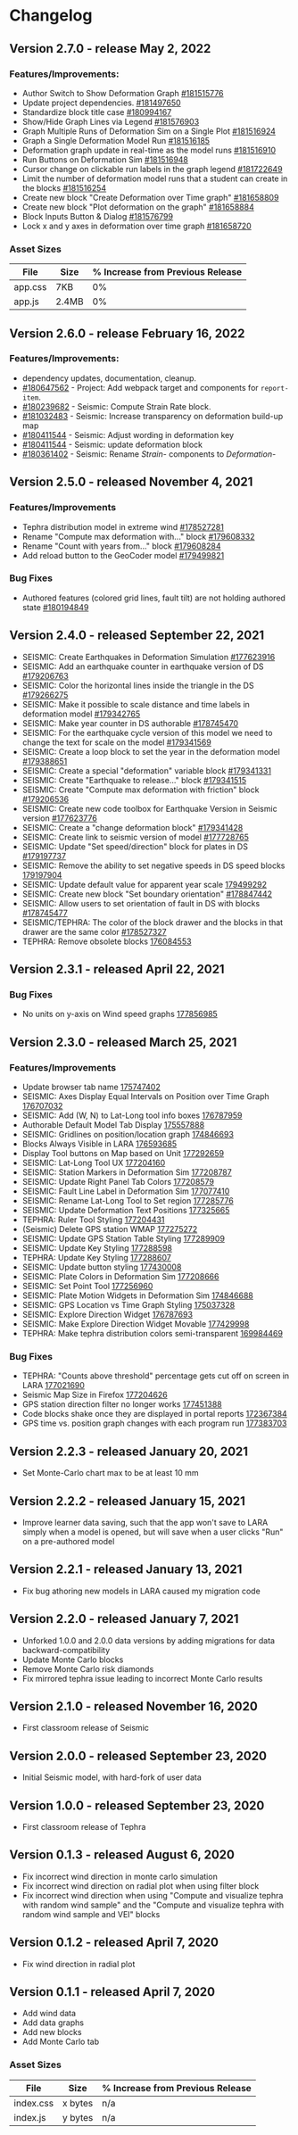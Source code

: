 # Changelog
## Version 2.7.0 - release May 2, 2022
### Features/Improvements:
- Author Switch to Show Deformation Graph [#181515776](https://www.pivotaltracker.com/story/show/181515776)
- Update project dependencies. [#181497650](https://www.pivotaltracker.com/story/show/181497650)
- Standardize block title case [#180994167](https://www.pivotaltracker.com/story/show/180994167)
- Show/Hide Graph Lines via Legend [#181576903](https://www.pivotaltracker.com/story/show/181576903)
- Graph Multiple Runs of Deformation Sim on a Single Plot [#181516924](https://www.pivotaltracker.com/story/show/181516924)
- Graph a Single Deformation Model Run [#181516185](https://www.pivotaltracker.com/story/show/181516185)
- Deformation graph update in real-time as the model runs [#181516910](https://www.pivotaltracker.com/story/show/181516910)
- Run Buttons on Deformation Sim [#181516948](https://www.pivotaltracker.com/story/show/181516948)
- Cursor change on clickable run labels in the graph legend [#181722649](https://www.pivotaltracker.com/story/show/181722649)
- Limit the number of deformation model runs that a student can create in the blocks [#181516254](https://www.pivotaltracker.com/story/show/181516254)
- Create new block "Create Deformation over Time graph" [#181658809](https://www.pivotaltracker.com/story/show/181658809)
- Create new block "Plot deformation on the graph" [#181658884](https://www.pivotaltracker.com/story/show/181658884)
- Block Inputs Button & Dialog [#181576799](https://www.pivotaltracker.com/story/show/181576799)
- Lock x and y axes in deformation over time graph [#181658720](https://www.pivotaltracker.com/story/show/181658720)
### Asset Sizes

| File | Size | % Increase from Previous Release |
|---|---|---|
| app.css | 7KB | 0% |
| app.js | 2.4MB | 0% |

## Version 2.6.0 - release February 16, 2022
### Features/Improvements:
- dependency updates, documentation, cleanup.
- [#180647562](https://www.pivotaltracker.com/story/show/180647562) - Project: Add webpack target and components for `report-item`.
- [#180239682](https://www.pivotaltracker.com/story/show/180239682) - Seismic: Compute Strain Rate block.
- [#181032483](https://www.pivotaltracker.com/story/show/181032483) - Seismic: Increase transparency on deformation build-up map
- [#180411544](https://www.pivotaltracker.com/story/show/180411544) - Seismic: Adjust wording in deformation key
- [#180411544](https://www.pivotaltracker.com/story/show/180239758) - Seismic: update deformation block
- [#180361402](https://www.pivotaltracker.com/story/show/180239758) - Seismic: Rename *Strain-* components to *Deformation-*

## Version 2.5.0 - released November 4, 2021

### Features/Improvements
- Tephra distribution model in extreme wind  [#178527281](https://www.pivotaltracker.com/story/show/178527281)
- Rename "Compute max deformation with..." block [#179608332](https://www.pivotaltracker.com/story/show/179608332)
- Rename "Count with years from..." block [#179608284](https://www.pivotaltracker.com/story/show/179608284)
- Add reload button to the GeoCoder model [#179499821](https://www.pivotaltracker.com/story/show/179499821)

### Bug Fixes
- Authored features (colored grid lines, fault tilt) are not holding authored state [#180194849](https://www.pivotaltracker.com/story/show/180194849)

## Version 2.4.0 - released September 22, 2021

- SEISMIC: Create Earthquakes in Deformation Simulation [#177623916](https://www.pivotaltracker.com/story/show/177623916)
- SEISMIC: Add an earthquake counter in earthquake version of DS [#179206763](https://www.pivotaltracker.com/story/show/179206763)
- SEISMIC: Color the horizontal lines inside the triangle in the DS [#179266275](https://www.pivotaltracker.com/story/show/179266275)
- SEISMIC: Make it possible to scale distance and time labels in deformation model [#179342765](https://www.pivotaltracker.com/story/show/179342765)
- SEISMIC: Make year counter in DS authorable [#178745470](https://www.pivotaltracker.com/story/show/178745470)
- SEISMIC: For the earthquake cycle version of this model we need to change the text for scale on the model [#179341569](https://www.pivotaltracker.com/story/show/179341569)
- SEISMIC: Create a loop block to set the year in the deformation model [#179388651](https://www.pivotaltracker.com/story/show/179388651)
- SEISMIC: Create a special "deformation" variable block [#179341331](https://www.pivotaltracker.com/story/show/179341331)
- SEISMIC: Create "Earthquake to release..." block [#179341515](https://www.pivotaltracker.com/story/show/179341515)
- SEISMIC: Create "Compute max deformation with friction" block [#179206536](https://www.pivotaltracker.com/story/show/179206536)
- SEISMIC: Create new code toolbox for Earthquake Version in Seismic version [#177623776](https://www.pivotaltracker.com/story/show/177623776)
- SEISMIC: Create a "change deformation block"  [#179341428](https://www.pivotaltracker.com/story/show/179341428)
- SEISMIC: Create link to seismic version of model [#177728765](https://www.pivotaltracker.com/story/show/177728765)
- SEISMIC: Update "Set speed/direction" block for plates in DS [#179197737](https://www.pivotaltracker.com/story/show/179197737)
- SEISMIC: Remove the ability to set negative speeds in DS speed blocks [179197904](https://www.pivotaltracker.com/story/show/179197904)
- SEISMIC: Update default value for apparent year scale [179499292](https://www.pivotaltracker.com/story/show/179499292)
- SEISMIC: Create new block "Set boundary orientation" [#178847442](https://www.pivotaltracker.com/story/show/178847442)
- SEISMIC: Allow users to set orientation of fault in DS with blocks [#178745477](https://www.pivotaltracker.com/story/show/178745477)
- SEISMIC/TEPHRA: The color of the block drawer and the blocks in that drawer are the same color [#178527327](https://www.pivotaltracker.com/story/show/178527327)
- TEPHRA: Remove obsolete blocks [176084553](https://www.pivotaltracker.com/story/show/176084553)

## Version 2.3.1 - released April 22, 2021

### Bug Fixes
- No units on y-axis on Wind speed graphs [177856985](https://www.pivotaltracker.com/story/show/177856985)

## Version 2.3.0 - released March 25, 2021

### Features/Improvements
- Update browser tab name [175747402](https://www.pivotaltracker.com/story/show/175747402)
- SEISMIC: Axes Display Equal Intervals on Position over Time Graph [176707032](https://www.pivotaltracker.com/story/show/176707032)
- SEISMIC: Add (W, N) to Lat-Long tool info boxes [176787959](https://www.pivotaltracker.com/story/show/176787959)
- Authorable Default Model Tab Display [175557888](https://www.pivotaltracker.com/story/show/175557888)
- SEISMIC: Gridlines on position/location graph [174846693](https://www.pivotaltracker.com/story/show/174846693)
- Blocks Always Visible in LARA [176593685](https://www.pivotaltracker.com/story/show/176593685)
- Display Tool buttons on Map based on Unit [177292659](https://www.pivotaltracker.com/story/show/177292659)
- SEISMIC: Lat-Long Tool UX [177204160](https://www.pivotaltracker.com/story/show/177204160)
- SEISMIC: Station Markers in Deformation Sim [177208787](https://www.pivotaltracker.com/story/show/177208787)
- SEISMIC: Update Right Panel Tab Colors [177208579](https://www.pivotaltracker.com/story/show/177208579)
- SEISMIC: Fault Line Label in Deformation Sim [177077410](https://www.pivotaltracker.com/story/show/177077410)
- SEISMIC: Rename Lat-Long Tool to Set region [177285776](https://www.pivotaltracker.com/story/show/177285776)
- SEISMIC: Update Deformation Text Positions [177325665](https://www.pivotaltracker.com/story/show/177325665)
- TEPHRA: Ruler Tool Styling [177204431](https://www.pivotaltracker.com/story/show/177204431)
- (Seismic) Delete GPS station WMAP [177275272](https://www.pivotaltracker.com/story/show/177275272)
- SEISMIC: Update GPS Station Table Styling [177289909](https://www.pivotaltracker.com/story/show/177289909)
- SEISMIC: Update Key Styling [177288598](https://www.pivotaltracker.com/story/show/177288598)
- TEPHRA: Update Key Styling [177288607](https://www.pivotaltracker.com/story/show/177288607)
- SEISMIC: Update button styling [177430008](https://www.pivotaltracker.com/story/show/177430008)
- SEISMIC: Plate Colors in Deformation Sim [177208666](https://www.pivotaltracker.com/story/show/177208666)
- SEISMIC: Set Point Tool [177256960](#177256960)
- SEISMIC: Plate Motion Widgets in Deformation Sim [174846688](https://www.pivotaltracker.com/story/show/174846688)
- SEISMIC: GPS Location vs Time Graph Styling [175037328](https://www.pivotaltracker.com/story/show/175037328)
- SEISMIC: Explore Direction Widget [176787693](https://www.pivotaltracker.com/story/show/176787693)
- SEISMIC: Make Explore Direction Widget Movable [177429998](https://www.pivotaltracker.com/story/show/177429998)
- TEPHRA: Make tephra distribution colors semi-transparent [169984469](https://www.pivotaltracker.com/story/show/169984469)

### Bug Fixes
- TEPHRA: "Counts above threshold" percentage gets cut off on screen in LARA [177021690](https://www.pivotaltracker.com/story/show/177021690)
- Seismic Map Size in Firefox [177204626](https://www.pivotaltracker.com/story/show/177204626)
- GPS station direction filter no longer works [177451388](https://www.pivotaltracker.com/story/show/177451388)
- Code blocks shake once they are displayed in portal reports [172367384](https://www.pivotaltracker.com/story/show/172367384)
- GPS time vs. position graph changes with each program run [177383703](https://www.pivotaltracker.com/story/show/177383703)

## Version 2.2.3 - released January 20, 2021

- Set Monte-Carlo chart max to be at least 10 mm

## Version 2.2.2 - released January 15, 2021

- Improve learner data saving, such that the app won't save to LARA simply when a model is
  opened, but will save when a user clicks "Run" on a pre-authored model

## Version 2.2.1 - released January 13, 2021

- Fix bug athoring new models in LARA caused my migration code

## Version 2.2.0 - released January 7, 2021

- Unforked 1.0.0 and 2.0.0 data versions by adding migrations for data backward-compatibility
- Update Monte Carlo blocks
- Remove Monte Carlo risk diamonds
- Fix mirrored tephra issue leading to incorrect Monte Carlo results

## Version 2.1.0 - released November 16, 2020

- First classroom release of Seismic

## Version 2.0.0 - released September 23, 2020

- Initial Seismic model, with hard-fork of user data

## Version 1.0.0 - released September 23, 2020

- First classroom release of Tephra

## Version 0.1.3 - released August 6, 2020

- Fix incorrect wind direction in monte carlo simulation
- Fix incorrect wind direction on radial plot when using filter block
- Fix incorrect wind direction when using "Compute and visualize tephra with random wind sample" and the "Compute and visualize tephra with random wind sample and VEI" blocks

## Version 0.1.2 - released April 7, 2020

- Fix wind direction in radial plot

## Version 0.1.1 - released April 7, 2020

- Add wind data
- Add data graphs
- Add new blocks
- Add Monte Carlo tab

### Asset Sizes

| File | Size | % Increase from Previous Release |
|---|---|---|
| index.css | x bytes | n/a |
| index.js | y bytes | n/a |

